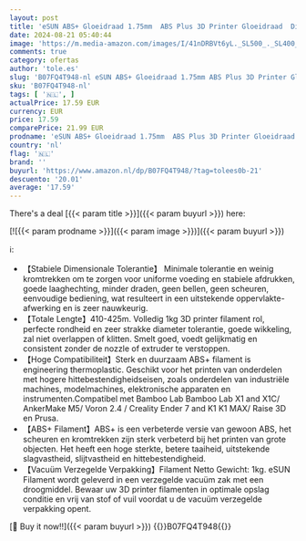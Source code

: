 ```yaml
---
layout: post
title: 'eSUN ABS+ Gloeidraad 1.75mm  ABS Plus 3D Printer Gloeidraad  Dimensionale Nauwkeurigheid +/- 0.05mm  1KG  2.2 LBS  Spoel 3D Printen Materiaal voor 3D Printer  Zilver'
date: 2024-08-21 05:40:44
image: 'https://m.media-amazon.com/images/I/41nDRBVt6yL._SL500_._SL400_.jpg'
comments: true
category: ofertas
author: 'tole.es'
slug: 'B07FQ4T948-nl eSUN ABS+ Gloeidraad 1.75mm ABS Plus 3D Printer Gloeidraad...'
sku: 'B07FQ4T948-nl'
tags: [ '🇳🇱', ]
actualPrice: 17.59 EUR
currency: EUR
price: 17.59
comparePrice: 21.99 EUR
prodname: 'eSUN ABS+ Gloeidraad 1.75mm  ABS Plus 3D Printer Gloeidraad  Dimensionale Nauwkeurigheid +/- 0.05mm  1KG  2.2 LBS  Spoel 3D Printen Materiaal voor 3D Printer  Zilver'
country: 'nl'
flag: '🇳🇱'
brand: ''
buyurl: 'https://www.amazon.nl/dp/B07FQ4T948/?tag=tolees0b-21'
descuento: '20.01'
average: '17.59'
---
```


There's a deal [{{< param title >}}]({{< param buyurl >}})  here:

[![{{< param prodname >}}]({{< param image >}})]({{< param buyurl >}})

ℹ️:

- 【Stabiele Dimensionale Tolerantie】 Minimale tolerantie en weinig kromtrekken om te zorgen voor uniforme voeding en stabiele afdrukken, goede laaghechting, minder draden, geen bellen, geen scheuren, eenvoudige bediening, wat resulteert in een uitstekende oppervlakte-afwerking en is zeer nauwkeurig.
- 【Totale Lengte】410-425m. Volledig 1kg 3D printer filament rol, perfecte rondheid en zeer strakke diameter tolerantie, goede wikkeling, zal niet overlappen of klitten. Smelt goed, voedt gelijkmatig en consistent zonder de nozzle of extruder te verstoppen.
- 【Hoge Compatibiliteit】Sterk en duurzaam ABS+ filament is engineering thermoplastic. Geschikt voor het printen van onderdelen met hogere hittebestendigheidseisen, zoals onderdelen van industriële machines, modelmachines, elektronische apparaten en instrumenten.Compatibel met Bamboo Lab Bamboo Lab X1 and X1C/ AnkerMake M5/ Voron 2.4 / Creality Ender 7 and K1 K1 MAX/ Raise 3D en Prusa.
- 【ABS+ Filament】ABS+ is een verbeterde versie van gewoon ABS, het scheuren en kromtrekken zijn sterk verbeterd bij het printen van grote objecten. Het heeft een hoge sterkte, betere taaiheid, uitstekende slagvastheid, slijtvastheid en hittebestendigheid.
- 【Vacuüm Verzegelde Verpakking】Filament Netto Gewicht: 1kg. eSUN Filament wordt geleverd in een verzegelde vacuüm zak met een droogmiddel. Bewaar uw 3D printer filamenten in optimale opslag conditie en vrij van stof of vuil voordat u de vacuüm verzegelde verpakking opent.

[🛒 Buy it now!!]({{< param buyurl >}})
{{<world>}}B07FQ4T948{{</world>}}
